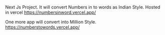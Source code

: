 Next Js Project. 
It will convert Numbers in to words as Indian Style. 
Hosted in vercel 
https://numbersinword.vercel.app/

One more app will convert into Million Style. 
https://numberstowords.vercel.app/
